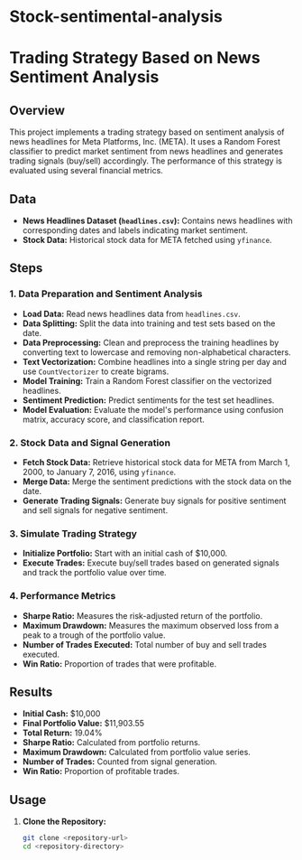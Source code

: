 # Stock-sentimental-analysis
# Trading Strategy Based on News Sentiment Analysis

## Overview
This project implements a trading strategy based on sentiment analysis of news headlines for Meta Platforms, Inc. (META). It uses a Random Forest classifier to predict market sentiment from news headlines and generates trading signals (buy/sell) accordingly. The performance of this strategy is evaluated using several financial metrics.

## Data
- **News Headlines Dataset (`headlines.csv`):** Contains news headlines with corresponding dates and labels indicating market sentiment.
- **Stock Data:** Historical stock data for META fetched using `yfinance`.

## Steps
### 1. Data Preparation and Sentiment Analysis
- **Load Data:** Read news headlines data from `headlines.csv`.
- **Data Splitting:** Split the data into training and test sets based on the date.
- **Data Preprocessing:** Clean and preprocess the training headlines by converting text to lowercase and removing non-alphabetical characters.
- **Text Vectorization:** Combine headlines into a single string per day and use `CountVectorizer` to create bigrams.
- **Model Training:** Train a Random Forest classifier on the vectorized headlines.
- **Sentiment Prediction:** Predict sentiments for the test set headlines.
- **Model Evaluation:** Evaluate the model's performance using confusion matrix, accuracy score, and classification report.

### 2. Stock Data and Signal Generation
- **Fetch Stock Data:** Retrieve historical stock data for META from March 1, 2000, to January 7, 2016, using `yfinance`.
- **Merge Data:** Merge the sentiment predictions with the stock data on the date.
- **Generate Trading Signals:** Generate buy signals for positive sentiment and sell signals for negative sentiment.

### 3. Simulate Trading Strategy
- **Initialize Portfolio:** Start with an initial cash of $10,000.
- **Execute Trades:** Execute buy/sell trades based on generated signals and track the portfolio value over time.

### 4. Performance Metrics
- **Sharpe Ratio:** Measures the risk-adjusted return of the portfolio.
- **Maximum Drawdown:** Measures the maximum observed loss from a peak to a trough of the portfolio value.
- **Number of Trades Executed:** Total number of buy and sell trades executed.
- **Win Ratio:** Proportion of trades that were profitable.

## Results
- **Initial Cash:** $10,000
- **Final Portfolio Value:** $11,903.55
- **Total Return:** 19.04%
- **Sharpe Ratio:** Calculated from portfolio returns.
- **Maximum Drawdown:** Calculated from portfolio value series.
- **Number of Trades:** Counted from signal generation.
- **Win Ratio:** Proportion of profitable trades.

## Usage
1. **Clone the Repository:**
   ```bash
   git clone <repository-url>
   cd <repository-directory>
